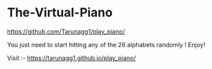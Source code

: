 # The-Virtual-Piano
https://github.com/Tarunagg1/play_piano/


You just need to start hitting any of the 26 alphabets randomly !
Enjoy!

Visit  :- https://tarunagg1.github.io/play_piano/
